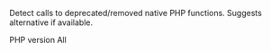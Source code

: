 Detect calls to deprecated/removed native PHP functions.
Suggests alternative if available. 

PHP version All